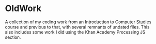 # OldWork

A collection of my coding work from an Introduction to Computer Studies course and previous to that, with several remnants of undated files. This also includes some work I did using the Khan Academy Processing JS section.
